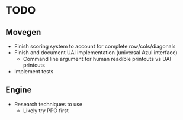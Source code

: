 # TODO

## Movegen
- Finish scoring system to account for complete row/cols/diagonals
- Finish and document UAI implementation (universal Azul interface)
    - Command line argument for human readible printouts vs UAI printouts
- Implement tests

## Engine
- Research techniques to use
    - Likely try PPO first